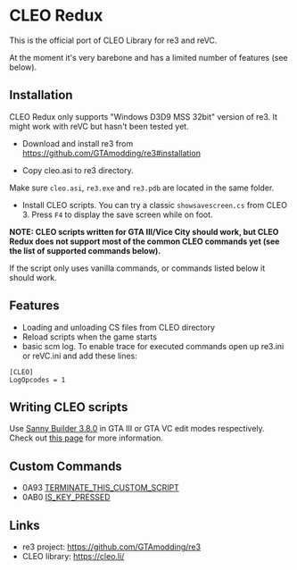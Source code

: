 # CLEO Redux

This is the official port of CLEO Library for re3 and reVC.

At the moment it's very barebone and has a limited number of features (see below).

## Installation

CLEO Redux only supports "Windows D3D9 MSS 32bit" version of re3. It might work with reVC but hasn't been tested yet.

- Download and install re3 from https://github.com/GTAmodding/re3#installation

- Copy cleo.asi to re3 directory.

Make sure `cleo.asi`, `re3.exe` and `re3.pdb` are located in the same folder.

- Install CLEO scripts. You can try a classic `showsavescreen.cs` from CLEO 3. Press `F4` to display the save screen while on foot.

**NOTE: CLEO scripts written for GTA III/Vice City should work, but CLEO Redux does not support most of the common CLEO commands yet (see the list of supported commands below).**

If the script only uses vanilla commands, or commands listed below it should work.

## Features

- Loading and unloading CS files from CLEO directory
- Reload scripts when the game starts
- basic scm log. To enable trace for executed commands open up re3.ini or reVC.ini and add these lines:

```
[CLEO]
LogOpcodes = 1
```

## Writing CLEO scripts

Use [Sanny Builder 3.8.0](https://sannybuilder.com) in GTA III or GTA VC edit modes respectively. Check out [this page](https://cleo.li/scripts.html) for more information.

## Custom Commands

- 0A93
  [TERMINATE_THIS_CUSTOM_SCRIPT](https://library.sannybuilder.com/#/sa/CLEO/0A93)
- 0AB0 [IS_KEY_PRESSED](https://library.sannybuilder.com/#/sa/CLEO/0AB0)

## Links

- re3 project: https://github.com/GTAmodding/re3
- CLEO library: https://cleo.li/
